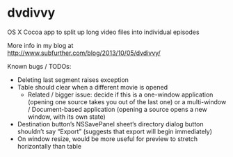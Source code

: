 dvdivvy
=======

OS X Cocoa app to split up long video files into individual episodes

More info in my blog at http://www.subfurther.com/blog/2013/10/05/dvdivvy/


Known bugs / TODOs:
* Deleting last segment raises exception
* Table should clear when a different movie is opened
  * Related / bigger issue: decide if this is a one-window application (opening one source takes you out of the last one) or a multi-window / Document-based application (opening a source opens a new window, with its own state)
* Destination button’s NSSavePanel sheet’s directory dialog button shouldn’t say “Export” (suggests that export will begin immediately)
* On window resize, would be more useful for preview to stretch horizontally than table
